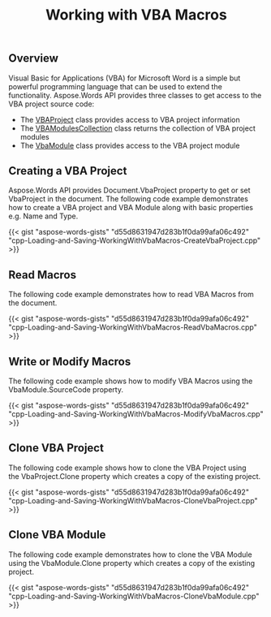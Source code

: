 ﻿---
title: Working with VBA Macros
type: docs
weight: 150
url: /cpp/working-with-vba-macros/
---

## Overview

Visual Basic for Applications (VBA) for Microsoft Word is a simple but powerful programming language that can be used to extend the functionality. Aspose.Words API provides three classes to get access to the VBA project source code:

- The [VBAProject](https://apireference.aspose.com/words/cpp/class/aspose.words.vba.vba_project) class provides access to VBA project information
- The [VBAModulesCollection](https://apireference.aspose.com/words/cpp/class/aspose.words.vba.vba_module_collection) class returns the collection of VBA project modules
- The [VbaModule](https://apireference.aspose.com/words/cpp/class/aspose.words.vba.vba_module) class provides access to the VBA project module

## Creating a VBA Project

Aspose.Words API provides Document.VbaProject property to get or set VbaProject in the document. The following code example demonstrates how to create a VBA project and VBA Module along with basic properties e.g. Name and Type. 

{{< gist "aspose-words-gists" "d55d8631947d283b1f0da99afa06c492" "cpp-Loading-and-Saving-WorkingWithVbaMacros-CreateVbaProject.cpp" >}}

## Read Macros

The following code example demonstrates how to read VBA Macros from the document.

{{< gist "aspose-words-gists" "d55d8631947d283b1f0da99afa06c492" "cpp-Loading-and-Saving-WorkingWithVbaMacros-ReadVbaMacros.cpp" >}}

## Write or Modify Macros

The following code example shows how to modify VBA Macros using the VbaModule.SourceCode property.

{{< gist "aspose-words-gists" "d55d8631947d283b1f0da99afa06c492" "cpp-Loading-and-Saving-WorkingWithVbaMacros-ModifyVbaMacros.cpp" >}}

## Clone VBA Project

The following code example shows how to clone the VBA Project using the VbaProject.Clone property which creates a copy of the existing project. 

{{< gist "aspose-words-gists" "d55d8631947d283b1f0da99afa06c492" "cpp-Loading-and-Saving-WorkingWithVbaMacros-CloneVbaProject.cpp" >}}

## Clone VBA Module

The following code example demonstrates how to clone the VBA Module using the VbaModule.Clone property which creates a copy of the existing project.

{{< gist "aspose-words-gists" "d55d8631947d283b1f0da99afa06c492" "cpp-Loading-and-Saving-WorkingWithVbaMacros-CloneVbaModule.cpp" >}}
